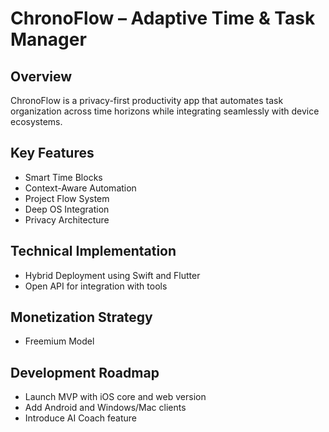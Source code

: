 # ChronoFlow – Adaptive Time & Task Manager

## Overview
ChronoFlow is a privacy-first productivity app that automates task organization across time horizons while integrating seamlessly with device ecosystems.

## Key Features
- Smart Time Blocks
- Context-Aware Automation
- Project Flow System
- Deep OS Integration
- Privacy Architecture

## Technical Implementation
- Hybrid Deployment using Swift and Flutter
- Open API for integration with tools

## Monetization Strategy
- Freemium Model

## Development Roadmap
- Launch MVP with iOS core and web version
- Add Android and Windows/Mac clients
- Introduce AI Coach feature
